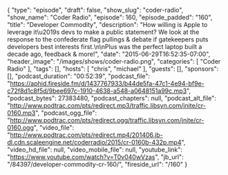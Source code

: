 {
  "type": "episode",
  "draft": false,
  "show_slug": "coder-radio",
  "show_name": "Coder Radio",
  "episode": 160,
  "episode_padded": "160",
  "title": "Developer Commodity",
  "description": "How willing is Apple to leverage it\u2019s devs to make a public statement? We look at the response to the confederate flag pullings & debate if gatekeepers puts developers best interests first.\n\nPlus was the perfect laptop built a decade ago, feedback & more!",
  "date": "2015-06-29T16:52:35-07:00",
  "header_image": "/images/shows/coder-radio.png",
  "categories": [
    "Coder Radio"
  ],
  "tags": [],
  "hosts": [
    "chris",
    "michael"
  ],
  "guests": [],
  "sponsors": [],
  "podcast_duration": "00:52:39",
  "podcast_file": "https://aphid.fireside.fm/d/1437767933/b44de5fa-47c1-4e94-bf9e-c72f8d1c8f5d/9bee697c-1910-4638-a548-a0648151a99c.mp3",
  "podcast_bytes": 27383480,
  "podcast_chapters": null,
  "podcast_alt_file": "http://www.podtrac.com/pts/redirect.mp3/traffic.libsyn.com/jnite/cr-0160.mp3",
  "podcast_ogg_file": "http://www.podtrac.com/pts/redirect.ogg/traffic.libsyn.com/jnite/cr-0160.ogg",
  "video_file": "http://www.podtrac.com/pts/redirect.mp4/201406.jb-dl.cdn.scaleengine.net/coderradio/2015/cr-0160b-432p.mp4",
  "video_hd_file": null,
  "video_mobile_file": null,
  "youtube_link": "https://www.youtube.com/watch?v=T0v040wVzas",
  "jb_url": "/84397/developer-commodity-cr-160/",
  "fireside_url": "/160"
}

